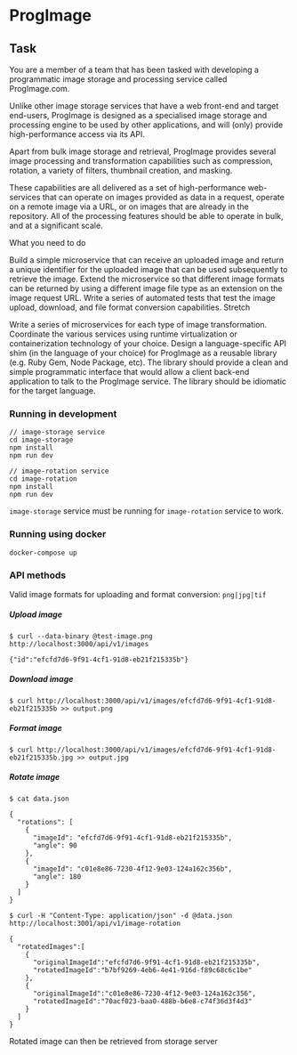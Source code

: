 # ProgImage

## Task

You are a member of a team that has been tasked with developing a programmatic image storage and processing service called ProgImage.com.

Unlike other image storage services that have a web front-end and target end-users, ProgImage is designed as a specialised image storage and processing engine to be used by other applications, and will (only) provide high-performance access via its API.

Apart from bulk image storage and retrieval, ProgImage provides several image processing and transformation capabilities such as compression, rotation, a variety of filters, thumbnail creation, and masking.

These capabilities are all delivered as a set of high-performance web-services that can operate on images provided as data in a request, operate on a remote image via a URL, or on images that are already in the repository. All of the processing features should be able to operate in bulk, and at a significant scale.

What you need to do

Build a simple microservice that can receive an uploaded image and return a unique identifier for the uploaded image that can be used subsequently to retrieve the image.
Extend the microservice so that different image formats can be returned by using a different image file type as an extension on the image request URL.
Write a series of automated tests that test the image upload, download, and file format conversion capabilities.
Stretch

Write a series of microservices for each type of image transformation. Coordinate the various services using runtime virtualization or containerization technology of your choice.
Design a language-specific API shim (in the language of your choice) for ProgImage as a reusable library (e.g. Ruby Gem, Node Package, etc). The library should provide a clean and simple programmatic interface that would allow a client back-end application to talk to the ProgImage service. The library should be idiomatic for the target language.

### Running in development

```
// image-storage service
cd image-storage
npm install
npm run dev

// image-rotation service
cd image-rotation
npm install
npm run dev
```

`image-storage` service must be running for `image-rotation` service to work. 

### Running using docker

```
docker-compose up
```

### API methods

Valid image formats for uploading and format conversion: `png|jpg|tif`

##### Upload image
```
$ curl --data-binary @test-image.png http://localhost:3000/api/v1/images

{"id":"efcfd7d6-9f91-4cf1-91d8-eb21f215335b"}
```

##### Download image
```
$ curl http://localhost:3000/api/v1/images/efcfd7d6-9f91-4cf1-91d8-eb21f215335b >> output.png
```

##### Format image
```
$ curl http://localhost:3000/api/v1/images/efcfd7d6-9f91-4cf1-91d8-eb21f215335b.jpg >> output.jpg
```

##### Rotate image
```
$ cat data.json

{
  "rotations": [
    {
      "imageId": "efcfd7d6-9f91-4cf1-91d8-eb21f215335b",
      "angle": 90
    },
    {
      "imageId": "c01e8e86-7230-4f12-9e03-124a162c356b",
      "angle": 180 
    }
  ]
}

$ curl -H "Content-Type: application/json" -d @data.json http://localhost:3001/api/v1/image-rotation

{
  "rotatedImages":[
    {
      "originalImageId":"efcfd7d6-9f91-4cf1-91d8-eb21f215335b",
      "rotatedImageId":"b7bf9269-4eb6-4e41-916d-f89c68c6c1be"
    },
    {
      "originalImageId":"c01e8e86-7230-4f12-9e03-124a162c356",
      "rotatedImageId":"70acf023-baa0-488b-b6e8-c74f36d3f4d3"
    }
  ]
}
```

Rotated image can then be retrieved from storage server
